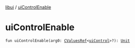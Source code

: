 [libui](index.md) / [uiControlEnable](./ui-control-enable.md)

# uiControlEnable

`fun uiControlEnable(arg0: `[`CValuesRef`](../kotlinx.cinterop/-c-values-ref/index.md)`<`[`uiControl`](ui-control/index.md)`>?): `[`Unit`](https://kotlinlang.org/api/latest/jvm/stdlib/kotlin/-unit/index.html)